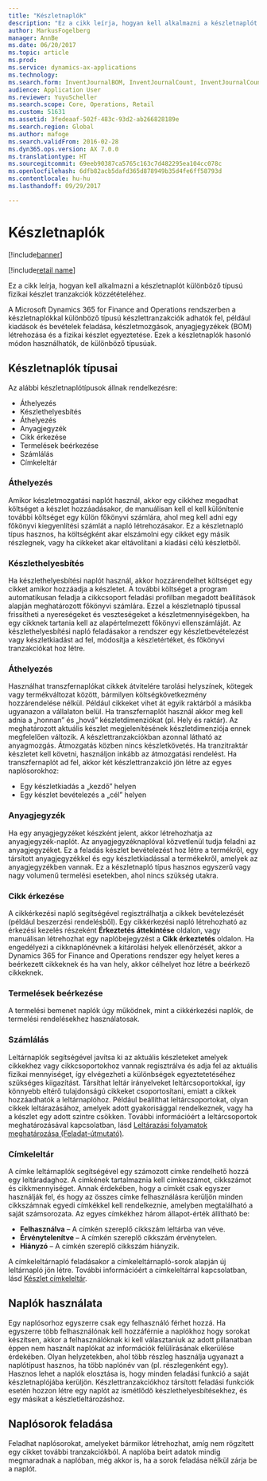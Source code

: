 ```yaml
---
title: "Készletnaplók"
description: "Ez a cikk leírja, hogyan kell alkalmazni a készletnaplót különböző típusú fizikai készlet tranzakciók közzétételéhez."
author: MarkusFogelberg
manager: AnnBe
ms.date: 06/20/2017
ms.topic: article
ms.prod: 
ms.service: dynamics-ax-applications
ms.technology: 
ms.search.form: InventJournalBOM, InventJournalCount, InventJournalCountTag, InventJournalLossProfit, InventJournalMovement, InventJournalTransfer, WMSJournalTable
audience: Application User
ms.reviewer: YuyuScheller
ms.search.scope: Core, Operations, Retail
ms.custom: 51631
ms.assetid: 3fedeaaf-502f-483c-93d2-ab266828189e
ms.search.region: Global
ms.author: mafoge
ms.search.validFrom: 2016-02-28
ms.dyn365.ops.version: AX 7.0.0
ms.translationtype: HT
ms.sourcegitcommit: 69eeb90387ca5765c163c7d482295ea104cc078c
ms.openlocfilehash: 6dfb82acb5dafd365d878949b35d4fe6ff58793d
ms.contentlocale: hu-hu
ms.lasthandoff: 09/29/2017

---
```


# <a name="inventory-journals"></a>Készletnaplók

[!include[banner](../includes/banner.md)]

[!include[retail name](../includes/retail-name.md)]


Ez a cikk leírja, hogyan kell alkalmazni a készletnaplót különböző típusú fizikai készlet tranzakciók közzétételéhez.

A Microsoft Dynamics 365 for Finance and Operations rendszerben a készletnaplókkal különböző típusú készlettranzakciók adhatók fel, például kiadások és bevételek feladása, készletmozgások, anyagjegyzékek (BOM) létrehozása és a fizikai készlet egyeztetése. Ezek a készletnaplók hasonló módon használhatók, de különböző típusúak.

## <a name="types-of-inventory-journals"></a>Készletnaplók típusai
Az alábbi készletnaplótípusok állnak rendelkezésre:

-   Áthelyezés
-   Készlethelyesbítés
-   Áthelyezés
-   Anyagjegyzék
-   Cikk érkezése
-   Termelések beérkezése
-   Számlálás
-   Címkeleltár

### <a name="movement"></a>Áthelyezés

Amikor készletmozgatási naplót használ, akkor egy cikkhez megadhat költséget a készlet hozzáadásakor, de manuálisan kell el kell különítenie további költséget egy külön főkönyvi számlára, ahol meg kell adni egy főkönyvi kiegyenlítési számlát a napló létrehozásakor. Ez a készletnapló típus hasznos, ha költségként akar elszámolni egy cikket egy másik részlegnek, vagy ha cikkeket akar eltávolítani a kiadási célú készletből.

### <a name="inventory-adjustment"></a>Készlethelyesbítés

Ha készlethelyesbítési naplót használ, akkor hozzárendelhet költséget egy cikket amikor hozzáadja a készletet. A további költséget a program automatikusan feladja a cikkcsoport feladási profilban megadott beállítások alapján meghatározott főkönyvi számlára. Ezzel a készletnapló típussal frissítheti a nyereségeket és veszteségeket a készletmennyiségekben, ha egy cikknek tartania kell az alapértelmezett főkönyvi ellenszámláját. Az készlethelyesbítési napló feladásakor a rendszer egy készletbevételezést vagy készletkiadást ad fel, módosítja a készletértéket, és főkönyvi tranzakciókat hoz létre.

### <a name="transfer"></a>Áthelyezés

Használhat transzfernaplókat cikkek átvitelére tarolási helyszínek, kötegek vagy termékváltozat között, bármilyen költségkövetkezmény hozzárendelése nélkül. Például cikkeket vihet át egyik raktárból a másikba ugyanazon a vállalaton belül. Ha transzfernaplót használ akkor meg kell adnia a „honnan” és „hová” készletdimenziókat (pl. Hely és raktár). Az meghatározott aktuális készlet megjelenítésének készletdimenziója ennek megfelelően változik. A készlettranzakciókban azonnal látható az anyagmozgás. Átmozgatás közben nincs készletkövetés. Ha tranzitraktár készletet kell követni, használjon inkább az átmozgatási rendelést. Ha transzfernaplót ad fel, akkor két készlettranzakció jön létre az egyes naplósorokhoz:

-   Egy készletkiadás a „kezdő” helyen
-   Egy készlet bevételezés a „cél” helyen

### <a name="bom"></a>Anyagjegyzék

Ha egy anyagjegyzéket készként jelent, akkor létrehozhatja az anyagjegyzék-naplót. Az anyagjegyzéknaplóval közvetlenül tudja feladni az anyagjegyzéket. Ez a feladás készlet bevételezést hoz létre a termékről, egy társított anyagjegyzékkel és egy készletkiadással a termékekről, amelyek az anyagjegyzékben vannak. Ez a készletnapló típus hasznos egyszerű vagy nagy volumenű termelési esetekben, ahol nincs szükség utakra.

### <a name="item-arrival"></a>Cikk érkezése

A cikkérkezési napló segítségével regisztrálhatja a cikkek bevételezését (például beszerzési rendelésből). Egy cikkérkezési napló létrehozható az érkezési kezelés részeként **Érkeztetés áttekintése** oldalon, vagy manuálisan létrehozhat egy naplóbejegyzést a **Cikk érkeztetés** oldalon. Ha engedélyezi a cikknaplónévnek a kitárolási helyek ellenőrzését, akkor a Dynamics 365 for Finance and Operations rendszer egy helyet keres a beérkezett cikkeknek és ha van hely, akkor célhelyet hoz létre a beérkező cikkeknek.

### <a name="production-input"></a>Termelések beérkezése

A termelési bemenet naplók úgy működnek, mint a cikkérkezési naplók, de termelési rendelésekhez használatosak.

### <a name="counting"></a>Számlálás

Leltárnaplók segítségével javítsa ki az aktuális készleteket amelyek cikkekhez vagy cikkcsoportokhoz vannak regisztrálva és adja fel az aktuális fizikai mennyiséget, így elvégezheti a különbségek egyeztetetéséhez szükséges kiigazítást. Társíthat leltár irányelveket leltárcsoportokkal, így könnyebb eltérő tulajdonságú cikkeket csoportosítani, emiatt a cikkek hozzáadhatók a leltárnaplóhoz. Például beállíthat leltárcsoportokat, olyan cikkek leltárazásához, amelyek adott gyakorisággal rendelkeznek, vagy ha a készlet egy adott szintre csökken. További információért a leltárcsoportok meghatározásával kapcsolatban, lásd [Leltárazási folyamatok meghatározása (Feladat-útmutató)](tasks/define-inventory-counting-processes.md).

### <a name="tag-counting"></a>Címkeleltár

A címke leltárnaplók segítségével egy számozott címke rendelhető hozzá egy leltáradaghoz. A címkének tartalmaznia kell címkeszámot, cikkszámot és cikkmennyiséget. Annak érdekében, hogy a címkét csak egyszer használják fel, és hogy az összes címke felhasználásra kerüljön minden cikkszámnak egyedi címkékkel kell rendelkeznie, amelyben megtalálható a saját számsorozata. Az egyes címkékhez három állapot-érték állítható be:

-   **Felhasználva** – A címkén szereplő cikkszám leltárba van véve.
-   **Érvénytelenítve** – A címkén szereplő cikkszám érvénytelen.
-   **Hiányzó** – A címkén szereplő cikkszám hiányzik.

A címkeleltárnapló feladásakor a címkeleltárnapló-sorok alapján új leltárnapló jön létre. További információért a címkeleltárral kapcsolatban, lásd [Készlet címkeleltár](inventory-tag-counting.md).

## <a name="working-with-journals"></a>Naplók használata
Egy naplósorhoz egyszerre csak egy felhasználó férhet hozzá. Ha egyszerre több felhasználónak kell hozzáférnie a naplókhoz hogy sorokat készítsen, akkor a felhasználóknak ki kell választaniuk az adott pillanatban éppen nem használt naplókat az információk felülírásának elkerülése érdekében. Olyan helyzetekben, ahol több részleg használja ugyanazt a naplótípust hasznos, ha több naplónév van (pl. részlegenként egy). Hasznos lehet a naplók elosztása is, hogy minden feladási funkció a saját készletnaplójába kerüljön. Készlettranzakciókhoz társított feladási funkciók esetén hozzon létre egy naplót az ismétlődő készlethelyesbítésekhez, és egy másikat a készletleltározáshoz.

## <a name="posting-journal-lines"></a>Naplósorok feladása
Feladhat naplósorokat, amelyeket bármikor létrehozhat, amíg nem rögzített egy cikket további tranzakciókból. A naplóba beírt adatok mindig megmaradnak a naplóban, még akkor is, ha a sorok feladása nélkül zárja be a naplót.

